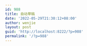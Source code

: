 ```yaml
---
id: 988
title: 自动草稿
date: '2022-05-29T21:30:12+08:00'
author: wenjie
layout: post
guid: 'http://localhost:8222/?p=988'
permalink: '/?p=988'
---
```


